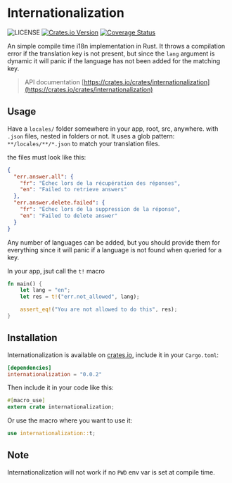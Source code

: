 # Internationalization

![LICENSE](https://img.shields.io/crates/l/internationalization)
[![Crates.io Version](https://img.shields.io/crates/v/internationalization.svg)](https://crates.io/crates/internationalization)
[![Coverage Status](https://coveralls.io/repos/github/terry90/internationalization-rs/badge.svg?branch=master)](https://coveralls.io/github/terry90/internationalization-rs?branch=master)

An simple compile time i18n implementation in Rust.
It throws a compilation error if the translation key is not present, but since the `lang` argument is dynamic it will panic if the language has not been added for the matching key.

> API documentation [https://crates.io/crates/internationalization](https://crates.io/crates/internationalization)

## Usage

Have a `locales/` folder somewhere in your app, root, src, anywhere. with `.json` files, nested in folders or not.
It uses a glob pattern: `**/locales/**/*.json` to match your translation files.

the files must look like this:

```json
{
  "err.answer.all": {
    "fr": "Échec lors de la récupération des réponses",
    "en": "Failed to retrieve answers"
  },
  "err.answer.delete.failed": {
    "fr": "Échec lors de la suppression de la réponse",
    "en": "Failed to delete answer"
  }
}
```

Any number of languages can be added, but you should provide them for everything since it will panic if a language is not found when queried for a key.

In your app, jsut call the `t!` macro

```rust
fn main() {
    let lang = "en";
    let res = t!("err.not_allowed", lang);

    assert_eq!("You are not allowed to do this", res);
}
```

## Installation

Internationalization is available on [crates.io](https://crates.io/crates/internationalization), include it in your `Cargo.toml`:

```toml
[dependencies]
internationalization = "0.0.2"
```

Then include it in your code like this:

```rust
#[macro_use]
extern crate internationalization;
```

Or use the macro where you want to use it:

```rust
use internationalization::t;
```

## Note

Internationalization will not work if no `PWD` env var is set at compile time.
